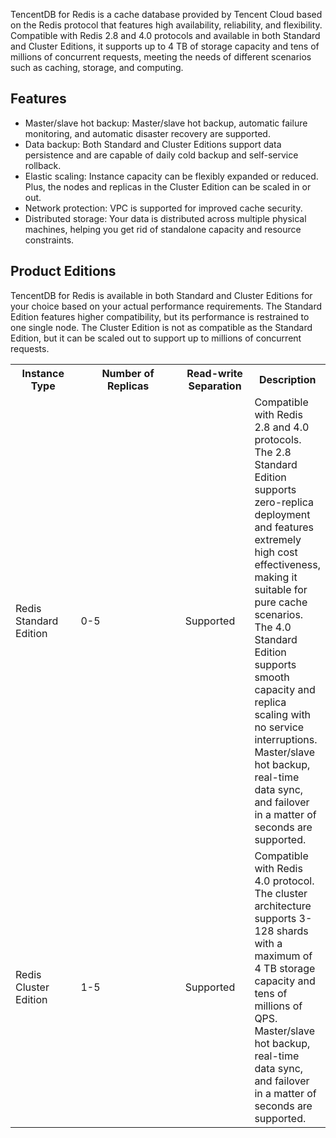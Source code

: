 TencentDB for Redis is a cache database provided by Tencent Cloud based on the Redis protocol that features high availability, reliability, and flexibility. Compatible with Redis 2.8 and 4.0 protocols and available in both Standard and Cluster Editions, it supports up to 4 TB of storage capacity and tens of millions of concurrent requests, meeting the needs of different scenarios such as caching, storage, and computing.

## Features
- Master/slave hot backup: Master/slave hot backup, automatic failure monitoring, and automatic disaster recovery are supported.
- Data backup: Both Standard and Cluster Editions support data persistence and are capable of daily cold backup and self-service rollback.
- Elastic scaling: Instance capacity can be flexibly expanded or reduced. Plus, the nodes and replicas in the Cluster Edition can be scaled in or out.
- Network protection: VPC is supported for improved cache security.
- Distributed storage: Your data is distributed across multiple physical machines, helping you get rid of standalone capacity and resource constraints.

## Product Editions
TencentDB for Redis is available in both Standard and Cluster Editions for your choice based on your actual performance requirements. The Standard Edition features higher compatibility, but its performance is restrained to one single node. The Cluster Edition is not as compatible as the Standard Edition, but it can be scaled out to support up to millions of concurrent requests.

<table>  
 <tr>  
 <th style="width: 100px;">Instance Type</th>  
 <th style="width: 200px;">Number of Replicas</th>  
 <th style="width: 100px;">Read-write Separation</th>  
 <th>Description</th>  
 </tr>  
 <tr>  
 <td>Redis Standard Edition</td>  
 <td >0-5</td>  
  <td >Supported</td>  
   <td >Compatible with Redis 2.8 and 4.0 protocols. The 2.8 Standard Edition supports zero-replica deployment and features extremely high cost effectiveness, making it suitable for pure cache scenarios. The 4.0 Standard Edition supports smooth capacity and replica scaling with no service interruptions. <br>Master/slave hot backup, real-time data sync, and failover in a matter of seconds are supported.
   </td>  
 </tr>  
 <tr>  
  <tr>  
 <td>Redis Cluster Edition</td>  
 <td >1-5</td>  
  <td >Supported</td>  
   <td >Compatible with Redis 4.0 protocol. The cluster architecture supports 3-128 shards with a maximum of 4 TB storage capacity and tens of millions of QPS. <br>Master/slave hot backup, real-time data sync, and failover in a matter of seconds are supported.</td>  
 </tr>  
</table>  
